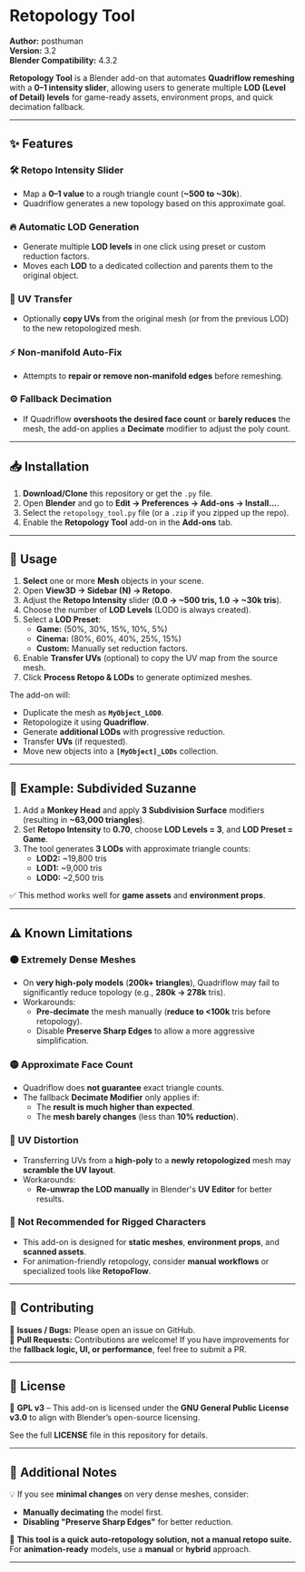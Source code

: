 # Retopology Tool

**Author:** posthuman  
**Version:** 3.2  
**Blender Compatibility:** 4.3.2  

**Retopology Tool** is a Blender add-on that automates **Quadriflow remeshing** with a **0–1 intensity slider**, allowing users to generate multiple **LOD (Level of Detail) levels** for game-ready assets, environment props, and quick decimation fallback.

---

## ✨ Features

### 🛠️ **Retopo Intensity Slider**
- Map a **0–1 value** to a rough triangle count (**~500 to ~30k**).
- Quadriflow generates a new topology based on this approximate goal.

### 🔥 **Automatic LOD Generation**
- Generate multiple **LOD levels** in one click using preset or custom reduction factors.
- Moves each **LOD** to a dedicated collection and parents them to the original object.

### 🎨 **UV Transfer**
- Optionally **copy UVs** from the original mesh (or from the previous LOD) to the new retopologized mesh.

### ⚡ **Non-manifold Auto-Fix**
- Attempts to **repair or remove non-manifold edges** before remeshing.

### ⚙️ **Fallback Decimation**
- If Quadriflow **overshoots the desired face count** or **barely reduces** the mesh, the add-on applies a **Decimate** modifier to adjust the poly count.

---

## 📥 Installation

1. **Download/Clone** this repository or get the `.py` file.
2. Open **Blender** and go to **Edit → Preferences → Add-ons → Install...**.
3. Select the `retopology_tool.py` file (or a `.zip` if you zipped up the repo).
4. Enable the **Retopology Tool** add-on in the **Add-ons** tab.

---

## 🚀 Usage

1. **Select** one or more **Mesh** objects in your scene.
2. Open **View3D → Sidebar (N) → Retopo**.
3. Adjust the **Retopo Intensity** slider (**0.0 → ~500 tris, 1.0 → ~30k tris**).
4. Choose the number of **LOD Levels** (LOD0 is always created).
5. Select a **LOD Preset**:  
   - **Game:** (50%, 30%, 15%, 10%, 5%)  
   - **Cinema:** (80%, 60%, 40%, 25%, 15%)  
   - **Custom:** Manually set reduction factors.  
6. Enable **Transfer UVs** (optional) to copy the UV map from the source mesh.
7. Click **Process Retopo & LODs** to generate optimized meshes.

The add-on will:
- Duplicate the mesh as **`MyObject_LOD0`**.
- Retopologize it using **Quadriflow**.
- Generate **additional LODs** with progressive reduction.
- Transfer **UVs** (if requested).
- Move new objects into a **`[MyObject]_LODs`** collection.

---

## 📌 Example: Subdivided Suzanne

1. Add a **Monkey Head** and apply **3 Subdivision Surface** modifiers (resulting in **~63,000 triangles**).
2. Set **Retopo Intensity** to **0.70**, choose **LOD Levels = 3**, and **LOD Preset = Game**.
3. The tool generates **3 LODs** with approximate triangle counts:
   - **LOD2:** ~19,800 tris  
   - **LOD1:** ~9,000 tris  
   - **LOD0:** ~2,500 tris  

✅ This method works well for **game assets** and **environment props**.

---

## ⚠️ Known Limitations

### 🟠 **Extremely Dense Meshes**
- On **very high-poly models** (**200k+ triangles**), Quadriflow may fail to significantly reduce topology (e.g., **280k → 278k** tris).
- Workarounds:
  - **Pre-decimate** the mesh manually (**reduce to <100k** tris before retopology).
  - Disable **Preserve Sharp Edges** to allow a more aggressive simplification.

### 🟡 **Approximate Face Count**
- Quadriflow does **not guarantee** exact triangle counts.
- The fallback **Decimate Modifier** only applies if:
  - The **result is much higher than expected**.
  - The **mesh barely changes** (less than **10% reduction**).

### 🔵 **UV Distortion**
- Transferring UVs from a **high-poly** to a **newly retopologized** mesh may **scramble the UV layout**.
- Workarounds:
  - **Re-unwrap the LOD manually** in Blender's **UV Editor** for better results.

### 🔴 **Not Recommended for Rigged Characters**
- This add-on is designed for **static meshes**, **environment props**, and **scanned assets**.
- For animation-friendly retopology, consider **manual workflows** or specialized tools like **RetopoFlow**.

---

## 🤝 Contributing

🔹 **Issues / Bugs:** Please open an issue on GitHub.  
🔹 **Pull Requests:** Contributions are welcome! If you have improvements for the **fallback logic, UI, or performance**, feel free to submit a PR.  

---

## 📜 License

📄 **GPL v3** – This add-on is licensed under the **GNU General Public License v3.0** to align with Blender’s open-source licensing.

See the full **LICENSE** file in this repository for details.

---

## 📝 Additional Notes

💡 If you see **minimal changes** on very dense meshes, consider:
- **Manually decimating** the model first.
- **Disabling "Preserve Sharp Edges"** for better reduction.

🎯 **This tool is a quick auto-retopology solution, not a manual retopo suite.**  
For **animation-ready** models, use a **manual** or **hybrid** approach.

---
